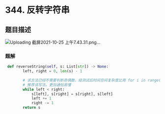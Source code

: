 # 344. 反转字符串

## 题目描述
![Uploading 截屏2021-10-25 上午7.43.31.png…]()

### 题解
```python
 def reverseString(self, s: List[str]) -> None:
        left, right = 0, len(s) - 1
        
        # 该方法已经不需要判断奇偶数，经测试后时间空间复杂度比用 for i in range(right//2)更低
        # 推荐该写法，更加通俗易懂
        while left < right:
            s[left], s[right] = s[right], s[left]
            left += 1
            right -= 1
        return s

```
